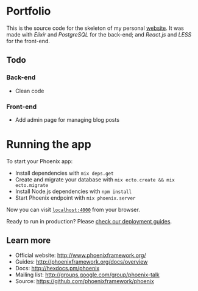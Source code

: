 [danielrs.me]: http://danielrs.me/

# Portfolio

This is the source code for the skeleton of my personal [website][danielrs.me]. It was made with *Elixir* and *PostgreSQL* for the back-end; and *React.js* and *LESS* for the front-end.

## Todo

### Back-end

* Clean code

### Front-end

* Add admin page for managing blog posts

# Running the app

To start your Phoenix app:

  * Install dependencies with `mix deps.get`
  * Create and migrate your database with `mix ecto.create && mix ecto.migrate`
  * Install Node.js dependencies with `npm install`
  * Start Phoenix endpoint with `mix phoenix.server`

Now you can visit [`localhost:4000`](http://localhost:4000) from your browser.

Ready to run in production? Please [check our deployment guides](http://www.phoenixframework.org/docs/deployment).

## Learn more

  * Official website: http://www.phoenixframework.org/
  * Guides: http://phoenixframework.org/docs/overview
  * Docs: http://hexdocs.pm/phoenix
  * Mailing list: http://groups.google.com/group/phoenix-talk
  * Source: https://github.com/phoenixframework/phoenix
